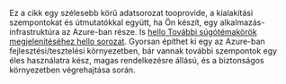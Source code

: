 Ez a cikk egy szélesebb körű adatsorozat tooprovide, a kialakítási szempontokat és útmutatókkal együtt, ha Ön készít, egy alkalmazás-infrastruktúra az Azure-ban része. Is [hello További súgótémakörök megjelenítéséhez hello sorozat](#next-steps). Gyorsan építhet ki egy az Azure-ban fejlesztési/tesztelési környezetben, bár vannak további szempontok egy éles használatra kész, magas rendelkezésre állású, és a biztonságos környezetben végrehajtása során.

